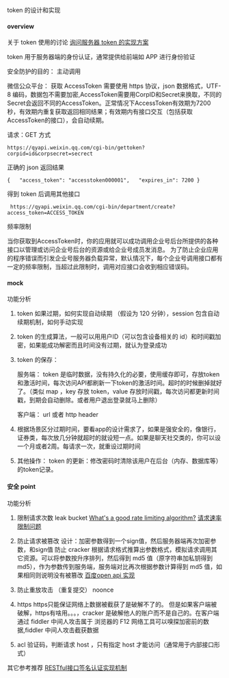 token 的设计和实现

#### overview

关于 token 使用的讨论 [询问服务器 token 的实现方案](https://www.v2ex.com/t/202801)

token 用于服务器端的身份认证，通常提供给前端如 APP 进行身份验证

安全防护的目的：
主动调用

微信公众平台： 获取 AccessToken 需要使用 https 协议，json 数据格式，UTF-8 编码，数据包不需要加密,AccessToken需要用CorpID和Secret来换取，不同的Secret会返回不同的AccessToken。正常情况下AccessToken有效期为7200秒，有效期内重复获取返回相同结果；有效期内有接口交互（包括获取AccessToken的接口），会自动续期。

请求：GET 方式

    https://qyapi.weixin.qq.com/cgi-bin/gettoken?corpid=id&corpsecret=secrect

    
正确的 json 返回结果

    {   "access_token": "accesstoken000001",   "expires_in": 7200 }

得到 token 后调用其他接口

     https://qyapi.weixin.qq.com/cgi-bin/department/create?access_token=ACCESS_TOKEN

频率限制

当你获取到AccessToken时，你的应用就可以成功调用企业号后台所提供的各种接口以管理或访问企业号后台的资源或给企业号成员发消息。
为了防止企业应用的程序错误而引发企业号服务器负载异常，默认情况下，每个企业号调用接口都有一定的频率限制，当超过此限制时，调用对应接口会收到相应错误码。

#### mock

功能分析

1. token 如果过期，如何实现自动续期 （假设为 120 分钟），session 包含自动续期机制，如何手动实现

2. token 的生成算法，一般可以用用户ID（可以包含设备相关的 id）和时间戳加密，如果能成功解密而且时间没有过期，就认为登录成功

3. token 的保存：

   服务端： token 是临时数据，没有持久化的必要，使用缓存即可，存放token和激活时间，每次访问API都刷新一下token的激活时间。超时的时候删掉就好了。（类似 map ，key 存放 token，value 存放时间戳，每次访问都更新时间戳，到期会自动删除。或者用户退出登录就马上删除）

   客户端： url 或者 http header
   

4. 根据场景区分过期时间，要看app的设计需求了，如果是强安全的，像银行，证券类，每次放几分钟就超时的就设短一点。如果是聊天社交类的，你可以设一个月或者2周。每请求一次，就重设过期时间

5. 其他操作： token 的更新：修改密码时清除该用户在后台（内存、数据库等）的token记录。


#### 安全 point

功能分析
1. 限制请求次数
   leak bucket  [What's a good rate limiting algorithm?][1]
   [请求速率限制问题](http://blog.gssxgss.me/not-a-simple-problem-rate-limiting/)
2. 防止请求被篡改
   设计：加密参数得到一个sign值，然后服务器端再次加密参数，和sign值
   防止 cracker 根据请求格式推算出参数格式，模拟请求调用其它资源。可以将参数按升序排列，然后得到 md5 值（原字符串加私钥得到 md5），作为参数传到服务端，服务端对比再次根据参数计算得到 md5 值，如果相同则说明没有被篡改
   [百度open api 实现][2]
3. 防止重放攻击 （重复提交）
   noonce

4. https
    https只能保证网络上数据被截获了是破解不了的。 但是如果客户端被破解，https有啥用。。。，cracker 是破解他人的账户而不是自己的。在客户端通过 fiddler 中间人攻击属于
   浏览器的 F12 网络工具可以嗅探加密前的数据,fiddler 中间人攻击截获数据
5. acl
   验证码，判断请求 host ，只有指定 host 才能访问（通常用于内部接口形式）

其它参考推荐 [RESTful接口签名认证实现机制](http://bbs.zone.jd.com/forum.php?mod=viewthread&tid=138)

[1]:http://stackoverflow.com/questions/667508/whats-a-good-rate-limiting-algorithm/668327#668327

[2]:http://developer.baidu.com/wiki/index.php?title=%E7%AD%BE%E5%90%8D%E8%AE%A1%E7%AE%97%E7%AE%97%E6%B3%95

 

